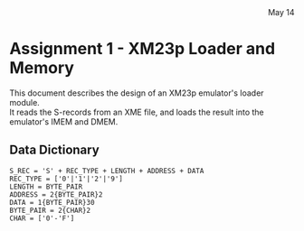 <div style="text-align: right;">May 14</div>

# Assignment 1 - XM23p Loader and Memory

This document describes the design of an XM23p emulator's loader module.\
It reads the S-records from an XME file, and loads the result into the emulator's IMEM and DMEM.

## Data Dictionary
```
S_REC = 'S' + REC_TYPE + LENGTH + ADDRESS + DATA
REC_TYPE = ['0'|'1'|'2'|'9']
LENGTH = BYTE_PAIR
ADDRESS = 2{BYTE_PAIR}2
DATA = 1{BYTE_PAIR}30
BYTE_PAIR = 2{CHAR}2
CHAR = ['0'-'F']


```
